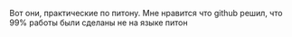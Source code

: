 Вот они, практические по питону. Мне нравится что github решил, что 99% работы были сделаны не на языке питон
